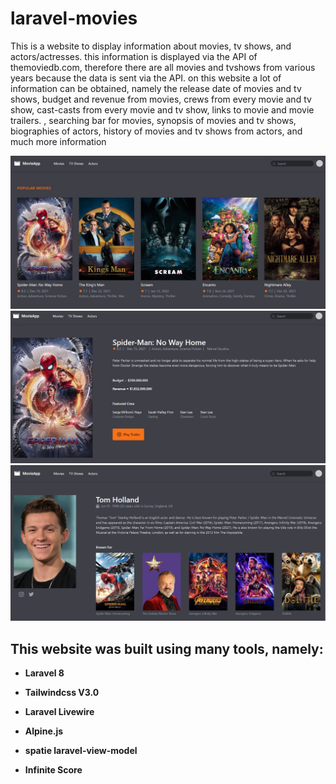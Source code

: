 # laravel-movies

This is a website to display information about movies, tv shows, and actors/actresses. this information is displayed via the API of themoviedb.com, therefore there are all movies and tvshows from various years because the data is sent via the API. on this website a lot of information can be obtained, namely the release date of movies and tv shows, budget and revenue from movies, crews from every movie and tv show, cast-casts from every movie and tv show, links to movie and movie trailers. , searching bar for movies, synopsis of movies and tv shows, biographies of actors, history of movies and tv shows from actors, and much more information

 
![Movies Image](https://github.com/AlghazHernanda/laravel-movies/blob/main/movies.JPG?raw=true)
![Movie Image](https://github.com/AlghazHernanda/laravel-movies/blob/main/movie.JPG?raw=true)
![Actor Image](https://github.com/AlghazHernanda/laravel-movies/blob/main/actor.JPG?raw=true)

## This website was built using many tools, namely:
- **Laravel 8**
   
- **Tailwindcss V3.0** 

- **Laravel Livewire**
 
- **Alpine.js**

- **spatie laravel-view-model**

- **Infinite Score**

